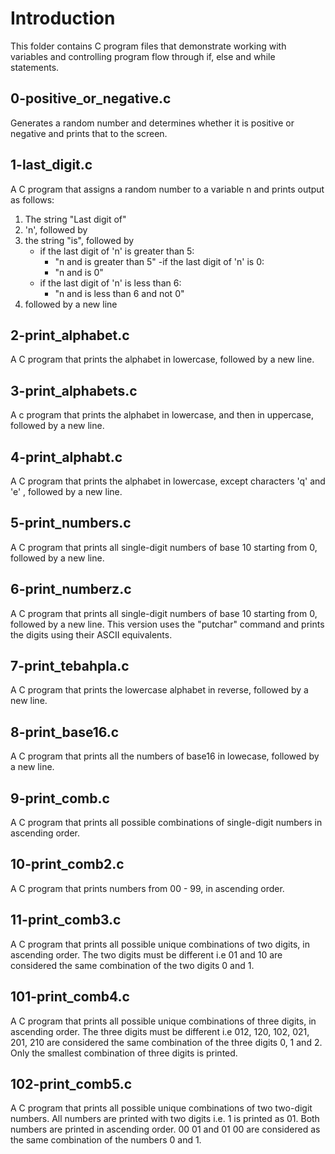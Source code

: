 # Introduction

This folder contains C program files that demonstrate working with variables and
controlling program flow through if, else and while statements.

## 0-positive_or_negative.c

Generates a random number and determines whether it is positive or negative
and prints that to the screen.

## 1-last_digit.c

A C program that assigns a random number to a variable n and prints output as
follows:

1. The string "Last digit of"
2. 'n', followed by
3. the string "is", followed by
   - if the last digit of 'n' is greater than 5:
     - "n and is greater than 5"
   -if the last digit of 'n' is 0:
     - "n and is 0"
   - if the last digit of 'n' is less than 6:
     - "n and is less than 6 and not 0"
4. followed by a new line

## 2-print_alphabet.c

A C program that prints the alphabet in lowercase, followed by a new line.

## 3-print_alphabets.c

A c program that prints the alphabet in lowercase, and then in uppercase,
followed by a new line.

## 4-print_alphabt.c

A C program that prints the alphabet in lowercase, except characters 'q' and 'e'
, followed by a new line.

## 5-print_numbers.c

A C program that prints all single-digit numbers of base 10 starting from 0,
followed by a new line.

## 6-print_numberz.c

A C program that prints all single-digit numbers of base 10 starting from 0,
followed by a new line. This version uses the "putchar" command and prints
the digits using their ASCII equivalents.

## 7-print_tebahpla.c

A C program that prints the lowercase alphabet in reverse, followed by a new
line.

## 8-print_base16.c

A C program that prints all the numbers of base16 in lowecase, followed by a new
line.

## 9-print_comb.c

A C program that prints all possible combinations of single-digit numbers in
ascending order.

## 10-print_comb2.c

A C program that prints numbers from 00 - 99, in ascending order.

## 11-print_comb3.c

A C program that prints all possible unique combinations of two digits, in
ascending order. The two digits must be different i.e 01 and 10 are considered
the same combination of the two digits 0 and 1.

## 101-print_comb4.c

A C program that prints all possible unique combinations of three digits, in
ascending order. The three digits must be different i.e 012, 120, 102, 021, 201,
210 are considered the same combination of the three digits 0, 1 and 2.
Only the smallest combination of three digits is printed.

## 102-print_comb5.c

A C program that prints all possible unique combinations of two two-digit
numbers. All numbers are printed with two digits i.e. 1 is printed as 01.
Both numbers are printed in ascending order. 00 01 and 01 00 are considered as
the same combination of the numbers 0 and 1.
